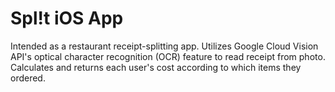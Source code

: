# Spl!t iOS App

Intended as a restaurant receipt-splitting app. Utilizes Google Cloud Vision API's optical character recognition (OCR) feature to read receipt from photo. Calculates and returns each user's cost according to which items they ordered. 
